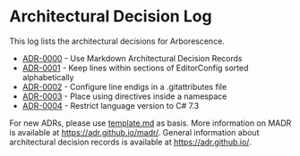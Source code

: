# Architectural Decision Log

This log lists the architectural decisions for Arborescence.

<!-- adrlog -- Regenerate the content by using "adr-log -i". You can install it via "npm install -g adr-log" -->

- [ADR-0000](0000-use-markdown-architectural-decision-records.md) - Use Markdown Architectural Decision Records
- [ADR-0001](0001-keep-editorconfig-sorted.md) - Keep lines within sections of EditorConfig sorted alphabetically
- [ADR-0002](0002-configure-line-endings-in-gitattributes.md) - Configure line endigs in a .gitattributes file
- [ADR-0003](0003-place-using-directives-inside-namespace.md) - Place using directives inside a namespace
- [ADR-0004](0004-restrict-language-version-to-csharp-7.3.md) - Restrict language version to C# 7.3

<!-- adrlogstop -->

For new ADRs, please use [template.md](template.md) as basis.
More information on MADR is available at <https://adr.github.io/madr/>.
General information about architectural decision records is available at <https://adr.github.io/>.
